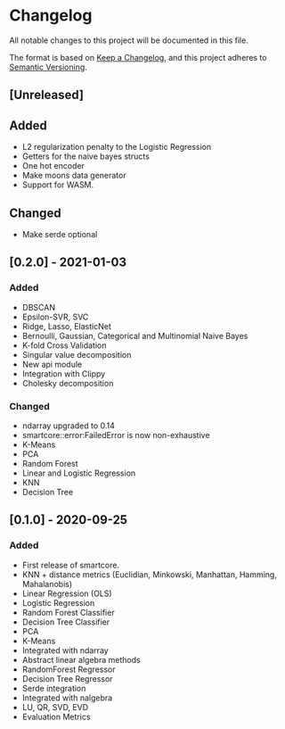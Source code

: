 # Changelog
All notable changes to this project will be documented in this file.

The format is based on [Keep a Changelog](https://keepachangelog.com/en/1.0.0/),
and this project adheres to [Semantic Versioning](https://semver.org/spec/v2.0.0.html).

## [Unreleased]

## Added
- L2 regularization penalty to the Logistic Regression
- Getters for the naive bayes structs
- One hot encoder
- Make moons data generator
- Support for WASM.

## Changed
- Make serde optional

## [0.2.0] - 2021-01-03

### Added
- DBSCAN
- Epsilon-SVR, SVC
- Ridge, Lasso, ElasticNet
- Bernoulli, Gaussian, Categorical and Multinomial Naive Bayes
- K-fold Cross Validation
- Singular value decomposition
- New api module
- Integration with Clippy
- Cholesky decomposition

### Changed
- ndarray upgraded to 0.14
- smartcore::error:FailedError is now non-exhaustive
- K-Means
- PCA
- Random Forest
- Linear and Logistic Regression
- KNN
- Decision Tree

## [0.1.0] - 2020-09-25

### Added
- First release of smartcore.
- KNN + distance metrics (Euclidian, Minkowski, Manhattan, Hamming, Mahalanobis)
- Linear Regression (OLS)
- Logistic Regression
- Random Forest Classifier
- Decision Tree Classifier
- PCA
- K-Means
- Integrated with ndarray
- Abstract linear algebra methods
- RandomForest Regressor
- Decision Tree Regressor
- Serde integration
- Integrated with nalgebra
- LU, QR, SVD, EVD
- Evaluation Metrics
